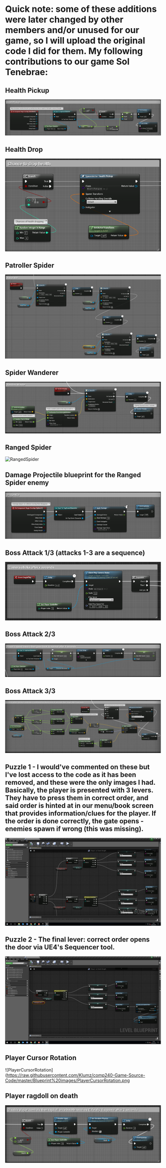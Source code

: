 

# Quick note: some of these additions were later changed by other members and/or unused for our game, so I will upload the original code I did for them. My following contributions to our game Sol Tenebrae:

## Health Pickup
![Healthpickup](https://raw.githubusercontent.com/Klumz/comp240-Game-Source-Code/master/Blueprint%20images/HealthPickup.png)


## Health Drop
![Healthdrop](https://raw.githubusercontent.com/Klumz/comp240-Game-Source-Code/master/Blueprint%20images/Health%20drop%20chance.png)


## Patroller Spider 
![PatrollerSpider](https://raw.githubusercontent.com/Klumz/comp240-Game-Source-Code/master/Blueprint%20images/PatrolSpider.png)


## Spider Wanderer
![WanderSpider](https://raw.githubusercontent.com/Klumz/comp240-Game-Source-Code/master/Blueprint%20images/RandomWander.png)


## Ranged Spider
![RangedSpider](![RangedSpider]https://raw.githubusercontent.com/Klumz/comp240-Game-Source-Code/master/Blueprint%20images/SpawnProjectile.png)


## Damage Projectile blueprint for the Ranged Spider enemy
![DamageProjectile](https://raw.githubusercontent.com/Klumz/comp240-Game-Source-Code/master/Blueprint%20images/ProjectileBP.png)


## Boss Attack 1/3 (attacks 1-3 are a sequence)
![ScreamAttack1](https://raw.githubusercontent.com/Klumz/comp240-Game-Source-Code/master/Blueprint%20images/BossAttack%20-%201.png)


## Boss Attack 2/3
![ScreamAttack2](https://raw.githubusercontent.com/Klumz/comp240-Game-Source-Code/master/Blueprint%20images/BossAttack%20-%202%20(followup).png)

## Boss Attack 3/3
![ScreamAttack3](https://raw.githubusercontent.com/Klumz/comp240-Game-Source-Code/master/Blueprint%20images/BossAttack%20-%203%20(final%20followup).png)


## Puzzle 1 - I would've commented on these but I've lost access to the code as it has been removed, and these were the only images I had. Basically, the player is presented with 3 levers. They have to press them in correct order, and said order is hinted at in our menu/book screen that provides information/clues for the player. If the order is done correctly, the gate opens - enemies spawn if wrong (this was missing).
![Puzzle1](https://raw.githubusercontent.com/Klumz/comp240-Game-Source-Code/master/Blueprint%20images/Puzzle%201.png)


## Puzzle 2 - The final lever: correct order opens the door via UE4's Sequencer tool.
![Puzzle2](https://raw.githubusercontent.com/Klumz/comp240-Game-Source-Code/master/Blueprint%20images/Puzzle%202.png)


## Player Cursor Rotation
![PlayerCursorRotation](https://raw.githubusercontent.com/Klumz/comp240-Game-Source-Code/master/Blueprint%20images/PlayerCursorRotation.png


## Player ragdoll on death
![PlayerRagdoll](https://raw.githubusercontent.com/Klumz/comp240-Game-Source-Code/master/Blueprint%20images/PlayerDeathRagdoll.png)
